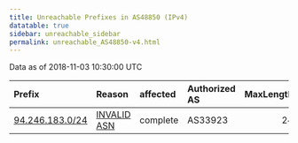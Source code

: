 ```yaml
---
title: Unreachable Prefixes in AS48850 (IPv4)
datatable: true
sidebar: unreachable_sidebar
permalink: unreachable_AS48850-v4.html
---
```


Data as of 2018-11-03 10:30:00 UTC


<div class="datatable-begin"></div>

| Prefix                                                   | Reason                                                                                                 | affected   | Authorized AS   |   MaxLength | Anchor                                         |   unreachable /24s |
|:---------------------------------------------------------|:-------------------------------------------------------------------------------------------------------|:-----------|:----------------|------------:|:-----------------------------------------------|-------------------:|
| [94.246.183.0/24](https://stat.ripe.net/94.246.183.0/24) | [INVALID ASN](https://rpki-validator.ripe.net/announcement-preview?asn=AS48850&prefix=94.246.183.0/24) | complete   | AS33923         |          24 | [RIPE](unreachable_RIPE_NCC_RPKI_Root-v4.html) |                  1 |

<div class="datatable-end"></div>